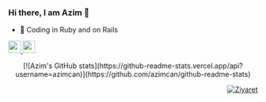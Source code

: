 ### Hi there, I am Azim 👋
 
<!--- - 💳 -->
<!--- - 🧪 -->
- 🥞 Coding in Ruby and on Rails
<!--- - 🌱 -->

<a href="https://twitter.com/azmcnkrc" target="_blank">
  <img src="https://img.shields.io/badge/twitter-%231DA1F2.svg?&style=for-the-badge&logo=twitter&logoColor=white" height=25>
</a>
<a href="https://www.linkedin.com/in/azimcan/" target="_blank">
  <img src="https://img.shields.io/badge/linkedin-%230077B5.svg?&style=for-the-badge&logo=linkedin&logoColor=white" height=25>
</a> 

<p align="center">
  [![Azim's GitHub stats](https://github-readme-stats.vercel.app/api?username=azimcan)](https://github.com/azimcan/github-readme-stats)
</p>

<p align="right">
  <a href="https://github.com/azimcan"><img src="https://visitor-badge.laobi.icu/badge?page_id=azimcan&left_text=Ziyaret%C3%A7i%20Say%C4%B1s%C4%B1" alt="Ziyaret"></a>
</p>
